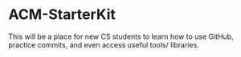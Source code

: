 # ACM-StarterKit
This will be a place for new CS students to learn how to use GitHub, practice commits, and even access useful tools/ libraries.
